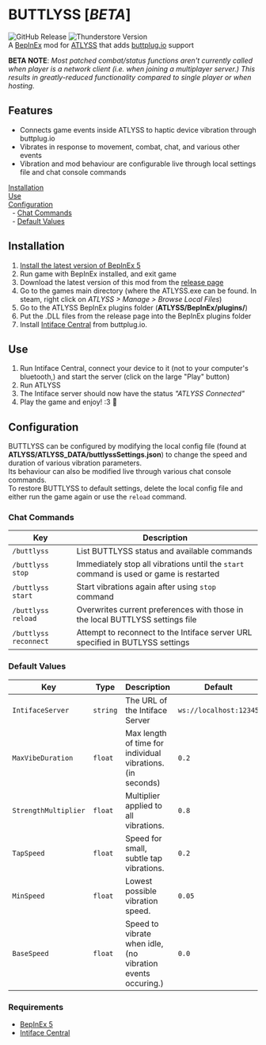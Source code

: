 # BUTTLYSS [*BETA*]
![GitHub Release](https://img.shields.io/github/v/release/mintchipleaf/BUTTLYSS?logo=github&style=flat-square) 
![Thunderstore Version](https://img.shields.io/thunderstore/v/mintchipleaf/BUTTLYSS?logo=thunderstore&logoColor=f5f5f5&style=flat-square)\
A [BepInEx](https://github.com/BepInEx/BepInEx) mod for [ATLYSS](http://atlyssgame.com) that adds [buttplug.io](https://buttplug.io/) support

**BETA NOTE**: *Most patched combat/status functions aren't currently called when player is a network client (i.e. when joining a multiplayer server.) This results in greatly-reduced functionality compared to single player or when hosting.*

## Features
* Connects game events inside ATLYSS to haptic device vibration through buttplug.io
* Vibrates in response to movement, combat, chat, and various other events
* Vibration and mod behaviour are configurable live through local settings file and chat console commands

[Installation](#installation)\
[Use](#use)\
[Configuration](#configuration)\
&nbsp;&nbsp;- [Chat Commands](#chat-commands)\
&nbsp;&nbsp;- [Default Values](#default-values)


## Installation
1. [Install the latest version of BepInEx 5](https://docs.bepinex.dev/articles/user_guide/installation/index.html)
2. Run game with BepInEx installed, and exit game
3. Download the latest version of this mod from the [release page](https://github.com/mintchipleaf/BUTTLYSS/releases/latest)
3. Go to the games main directory (where the ATLYSS.exe can be found. In steam, right click on *ATLYSS > Manage > Browse Local Files*)
4. Go to the ATLYSS BepInEx plugins folder (**ATLYSS/BepInEx/plugins/**)
5. Put the .DLL files from the release page into the BepInEx plugins folder
6. Install [Intiface Central](https://intiface.com/central/) from buttplug.io.

## Use
1. Run Intiface Central, connect your device to it (not to your computer's bluetooth,) and start the server (click on the large "Play" button)
2. Run ATLYSS
3. The Intiface server should now have the status *"ATLYSS Connected"*
4. Play the game and enjoy! :3 📳

## Configuration
BUTTLYSS can be configured by modifying the local config file (found at **ATLYSS/ATLYSS_DATA/buttlyssSettings.json**) to change the speed and duration of various vibration parameters.\
Its behaviour can also be modified live through various chat console commands.\
To restore BUTTLYSS to default settings, delete the local config file and either run the game again or use the `reload` command.

### Chat Commands
| Key                   | Description                                                                               |
|-----------------------|-------------------------------------------------------------------------------------------|
| `/buttlyss`           | List BUTTLYSS status and available commands                                               |
| `/buttlyss stop`      | Immediately stop all vibrations until the `start` command is used or game is restarted    |
| `/buttlyss start`     | Start vibrations again after using `stop` command                                         |
| `/buttlyss reload`    | Overwrites current preferences with those in the local BUTTLYSS settings file             |
| `/buttlyss reconnect` | Attempt to reconnect to the Intiface server URL specified in BUTLYSS settings             |

### Default Values
| Key                  | Type     | Description                                                             | Default                |
|----------------------|----------|-------------------------------------------------------------------------|------------------------|
| `IntifaceServer`     | `string` | The URL of the Intiface Server                                          | `ws://localhost:12345` |
| `MaxVibeDuration`    | `float`  | Max length of time for individual vibrations. (in seconds)              | `0.2`                  |
| `StrengthMultiplier` | `float`  | Multiplier applied to all vibrations.                                   | `0.8`                  |
| `TapSpeed`           | `float`  | Speed for small, subtle tap vibrations.                                 | `0.2`                  |
| `MinSpeed`           | `float`  | Lowest possible vibration speed.                                        | `0.05`                 |
| `BaseSpeed`          | `float`  | Speed to vibrate when idle, (no vibration events occuring.)             | `0.0`                  |

### Requirements
* [BepInEx 5](https://github.com/BepInEx/BepInEx)
* [Intiface Central](https://github.com/intiface/intiface-central)
